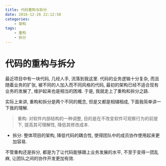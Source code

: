 ```yaml
---
title: 代码重构与拆分
date: 2016-12-26 22:12:58
categories: 
    - 架构
tags:
    - 重构
    - 拆分
---
```


# **代码的重构与拆分**
最近项目中有一块代码, 几经人手, 流落到我这里. 代码的业务逻辑十分复杂, 而且随着业务的扩张, 被不同的人加入而不同风格的代码, 最初的架构已经不适合现有业务的发展了, 维护起来也是相当的困难. 于是, 我就走上了重构和拆分之路.

实际上来讲, 重构和拆分是两个不同的概念, 但是又都是相辅相成, 下面我简单讲一下我的理解.

> 重构: 对软件内部结构的一种调整, 目的是在不改变软件可观察行为的前提下, 提高其可理解性, 降低其修改成本.
  


* 拆分: 整体项目的架构, 降低代码的耦合性, 使得团队中的成员协作使用起来更加容易.

不管重构还是拆分, 都是为了让代码能够跟上业务发展的水平, 不至于变得一团乱麻, 让团队之间的协作开发更加有效.





